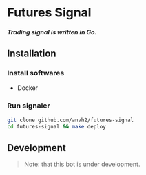 # Futures Signal

#### _Trading signal is written in Go._

## Installation

### Install softwares
- Docker

### Run signaler
```sh
git clone github.com/anvh2/futures-signal
cd futures-signal && make deploy
```

## Development
> Note: that this bot is under development.
